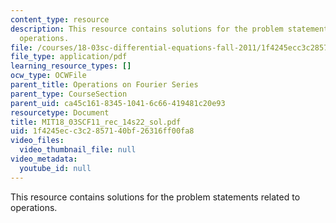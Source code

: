 ```yaml
---
content_type: resource
description: This resource contains solutions for the problem statements related to
  operations.
file: /courses/18-03sc-differential-equations-fall-2011/1f4245ecc3c2857140bf26316ff00fa8_MIT18_03SCF11_rec_14s22_sol.pdf
file_type: application/pdf
learning_resource_types: []
ocw_type: OCWFile
parent_title: Operations on Fourier Series
parent_type: CourseSection
parent_uid: ca45c161-8345-1041-6c66-419481c20e93
resourcetype: Document
title: MIT18_03SCF11_rec_14s22_sol.pdf
uid: 1f4245ec-c3c2-8571-40bf-26316ff00fa8
video_files:
  video_thumbnail_file: null
video_metadata:
  youtube_id: null
---
```

This resource contains solutions for the problem statements related to operations.

